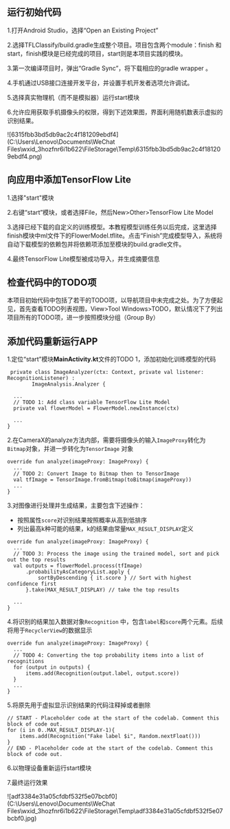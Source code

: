 ## 运行初始代码

1.打开Android Studio，选择“Open an Existing Project”

2.选择TFLClassify/build.gradle生成整个项目。项目包含两个module：finish 和 start，finish模块是已经完成的项目，start则是本项目实践的模块。

3.第一次编译项目时，弹出“Gradle Sync”，将下载相应的gradle wrapper 。

4.手机通过USB接口连接开发平台，并设置手机开发者选项允许调试。

5.选择真实物理机（而不是模拟器）运行start模块

6.允许应用获取手机摄像头的权限，得到下述效果图，界面利用随机数表示虚拟的识别结果。

![6315fbb3bd5db9ac2c4f181209ebdf4](C:\Users\Lenovo\Documents\WeChat Files\wxid_3hozfnr6i1b622\FileStorage\Temp\6315fbb3bd5db9ac2c4f181209ebdf4.png)

## 向应用中添加TensorFlow Lite

1.选择"start"模块

2.右键“start”模块，或者选择File，然后New>Other>TensorFlow Lite Model

3.选择已经下载的自定义的训练模型。本教程模型训练任务以后完成，这里选择finish模块中ml文件下的FlowerModel.tflite。点击“Finish”完成模型导入，系统将自动下载模型的依赖包并将依赖项添加至模块的build.gradle文件。

4.最终TensorFlow Lite模型被成功导入，并生成摘要信息

## 检查代码中的TODO项

本项目初始代码中包括了若干的TODO项，以导航项目中未完成之处。为了方便起见，首先查看TODO列表视图，View>Tool Windows>TODO，默认情况下了列出项目所有的TODO项，进一步按照模块分组（Group By）

## 添加代码重新运行APP

1.定位“start”模块**MainActivity.kt**文件的TODO 1，添加初始化训练模型的代码

```
 private class ImageAnalyzer(ctx: Context, private val listener: RecognitionListener) :
        ImageAnalysis.Analyzer {

  ...
  // TODO 1: Add class variable TensorFlow Lite Model
  private val flowerModel = FlowerModel.newInstance(ctx)

  ...
}

```

2.在CameraX的analyze方法内部，需要将摄像头的输入`ImageProxy`转化为`Bitmap`对象，并进一步转化为`TensorImage` 对象

```
override fun analyze(imageProxy: ImageProxy) {
  ...
  // TODO 2: Convert Image to Bitmap then to TensorImage
  val tfImage = TensorImage.fromBitmap(toBitmap(imageProxy))
  ...
}

```

3.对图像进行处理并生成结果，主要包含下述操作：

- 按照属性`score`对识别结果按照概率从高到低排序
- 列出最高k种可能的结果，k的结果由常量`MAX_RESULT_DISPLAY`定义

```
override fun analyze(imageProxy: ImageProxy) {
  ...
  // TODO 3: Process the image using the trained model, sort and pick out the top results
  val outputs = flowerModel.process(tfImage)
      .probabilityAsCategoryList.apply {
          sortByDescending { it.score } // Sort with highest confidence first
      }.take(MAX_RESULT_DISPLAY) // take the top results

  ...
}

```

4.将识别的结果加入数据对象`Recognition` 中，包含`label`和`score`两个元素。后续将用于`RecyclerView`的数据显示

```
override fun analyze(imageProxy: ImageProxy) {
  ...
  // TODO 4: Converting the top probability items into a list of recognitions
  for (output in outputs) {
      items.add(Recognition(output.label, output.score))
  }
  ...
}

```

5.将原先用于虚拟显示识别结果的代码注释掉或者删除

```
// START - Placeholder code at the start of the codelab. Comment this block of code out.
for (i in 0..MAX_RESULT_DISPLAY-1){
    items.add(Recognition("Fake label $i", Random.nextFloat()))
}
// END - Placeholder code at the start of the codelab. Comment this block of code out.

```

6.以物理设备重新运行start模块

7.最终运行效果

![adf3384e31a05cfdbf532f5e07bcbf0](C:\Users\Lenovo\Documents\WeChat Files\wxid_3hozfnr6i1b622\FileStorage\Temp\adf3384e31a05cfdbf532f5e07bcbf0.jpg)